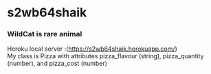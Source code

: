 # s2wb64shaik
### WildCat is rare animal
Heroku local server :(https://s2wb64shaik.herokuapp.com/)
<br>
My class is Pizza with attributes pizza_flavour (string), pizza_quantity (number), and pizza_cost (number)